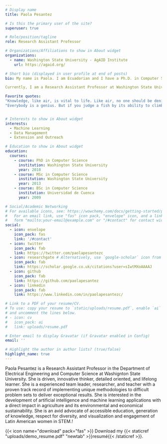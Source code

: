 ```yaml
---
# Display name
title: Paola Pesantez

# Is this the primary user of the site?
superuser: true

# Role/position/tagline
role: Research Assistant Professor 

# Organizations/Affiliations to show in About widget
organizations:
  - name: Washington State University - AgAID Institute
    url: https://agaid.org/

# Short bio (displayed in user profile at end of posts)
bio: My name is Paola. I am Ecuadorian and I have a Ph.D. in Computer Science. I think of myself as persevering, motivated, enthusiastic, eager, and passionate to learn about science and technology that has a direct impact on preserving the world for future generations. 

Currently, I am a Research Assistant Professor at Washington State University working on the AgAID Institute - AI for Transforming Workforce and Decision Support in Agriculture.

Favorite quotes:
"Knowledge, like air, is vital to life. Like air, no one should be denied it." - Alan Moore, V for Vendetta
"Everybody is a genius. But if you judge a fish by its ability to climb a tree, it will live its whole life believing that it is stupid." - Albert Einstein


# Interests to show in About widget
interests:
  - Machine Learning
  - Data Management
  - Extension and Outreach

# Education to show in About widget
education:
  courses:
    - course: PhD in Computer Science
      institution: Washington State University
      year: 2018
    - course: MSc in Computer Science
      institution: Washington State University
      year: 2013
    - course: BSc in Computer Science
      institution: Universidad de Cuenca
      year: 2009

# Social/Academic Networking
# For available icons, see: https://wowchemy.com/docs/getting-started/page-builder/#icons
#   For an email link, use "fas" icon pack, "envelope" icon, and a link in the
#   form "mailto:your-email@example.com" or "/#contact" for contact widget.
social:
  - icon: envelope
    icon_pack: fas
    link: '/#contact'
  - icon: twitter
    icon_pack: fab
    link: https://twitter.com/paolapesantezc
  - icon: researchgate # Alternatively, use `google-scholar` icon from `ai` icon pack
    icon_pack: fab
    link: https://scholar.google.co.uk/citations?user=sIwtMXoAAAAJ
  - icon: github
    icon_pack: fab
    link: https://github.com/paolapesantez
  - icon: linkedin
    icon_pack: fab
    link: https://www.linkedin.com/in/paolapesantezc/

# Link to a PDF of your resume/CV.
# To use: copy your resume to `static/uploads/resume.pdf`, enable `ai` icons in `params.toml`,
# and uncomment the lines below.
# - icon: cv
#   icon_pack: ai
#   link: uploads/resume.pdf

# Enter email to display Gravatar (if Gravatar enabled in Config)
email: ''

# Highlight the author in author lists? (true/false)
highlight_name: true
---
```


Paola Pesantez is a Research Assistant Professor in the Department of Electrical Engineering and Computer Science at Washignton State University. She is driven, innovative thinker, detailed oriented, and lifelong learner. She is a experienced team leader, researcher, and teacher with a proven track record of implementing unique methodologies to difficult problem sets to deliver exceptional results. She is interested in the development of artificial intelligence and machine learning applications with a direct impact in agriculture and its environmental and economical sustainability. She is an avid advocate of accessible education, generation of knowledge, respect for diversity, and visualization and engagement of Latin American women in STEM.!


{{< icon name="download" pack="fas" >}} Download my {{< staticref "uploads/demo_resume.pdf" "newtab" >}}resumé{{< /staticref >}}.
